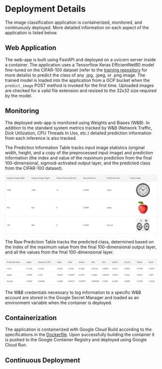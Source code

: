 # Deployment Details

The image classification application is containerized, monitored, and continuously deployed. More detailed information on each aspect of the application is listed below.

## Web Application

The web-app is built using FastAPI and deployed on a uvicorn server inside a container. The application uses a Tensorflow Keras EfficientNetB0 model fine-tuned on the CIFAR-100 dataset (refer to the [training repository](https://github.com/BavarianToolbox/MLOps-midterm/tree/main/train) for more details) to predict the class of any .jpg, .jpeg, or .png image. The trained model is loaded into the application from a GCP bucket when the `predict_image` POST method is invoked for the first time. Uploaded images are checked for a valid file extension and resized to the 32x32 size required by the model.

## Monitoring

The deployed web-app is monitored using Weights and Biases (W&B). In addition to the standard system metrics tracked by W&B (Network Traffic, Dick Utilization, CPU Threads In Use, etc.) detailed prediction information from each inference is also tracked. 

The Prediction Information Table tracks input image statistics (original width, height, and a copy of the preprocessed input image) and prediction information (the index and value of the maximum prediction from the final 100-dimensional, sigmoid-activated output layer, and the predicted class from the CIFAR-100 dataset).

![Prediction Information Table](https://github.com/BavarianToolbox/MLOps-midterm/blob/main/deploy/figures/Prediction_Information_Table.png "Prediction Information Table")

The Raw Prediction Table tracks the predicted class, determined based on the index of the maximum value from the final 100-dimensional output layer, and all the values from the final 100-dimensional layer.

![Raw Prediction Table](https://github.com/BavarianToolbox/MLOps-midterm/blob/main/deploy/figures/Raw_Prediction_Table.png "Raw Prediction Table")

The W&B credentials necessary to log information to a specific W&B account are stored in the Google Secret Manager and loaded as an environment variable when the container is deployed. 

## Containerization

The application is containerized with Google Cloud Build according to the specifications in the [Dockerfile](https://github.com/BavarianToolbox/MLOps-midterm/blob/main/deploy/Dockerfile). Upon successfully building the container it is pushed to the Google Container Registry and deployed using Google Cloud Run.

## Continuous Deployment